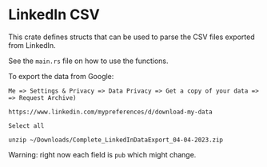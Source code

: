 #  LinkedIn CSV

This crate defines structs that can be used to parse the CSV files exported from LinkedIn.

See the `main.rs` file on how to use the functions.


To export the data from Google:

```
Me => Settings & Privacy => Data Privacy => Get a copy of your data =>  => Request Archive)

https://www.linkedin.com/mypreferences/d/download-my-data

Select all

unzip ~/Downloads/Complete_LinkedInDataExport_04-04-2023.zip
```

Warning: right now each field is `pub` which might change.
